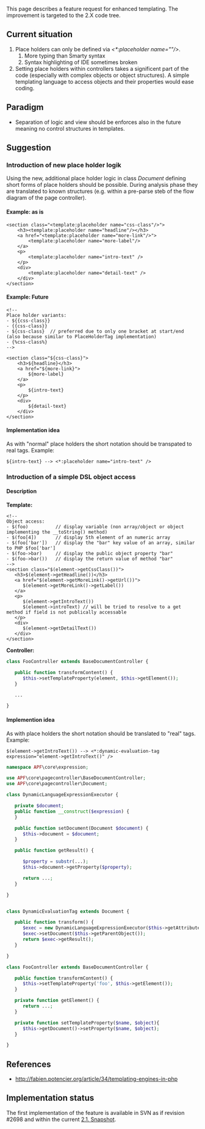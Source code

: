 This page describes a feature request for enhanced templating. The
improvement is targeted to the 2.X code tree.

## Current situation

1.  Place holders can only be defined via *&lt;\*:placeholder
    name=""/&gt;*.
    1.  More typing than Smarty syntax
    2.  Syntax highlighting of IDE sometimes broken
2.  Setting place holders within controllers takes a significent part of
    the code (especially with complex objects or object structures). A
    simple templating language to access objects and their properties
    would ease coding.

## Paradigm

-   Separation of logic and view should be enforces also in the future
    meaning no control structures in templates.

## Suggestion

### Introduction of new place holder logik

Using the new, additional place holder logic in class *Document*
defining short forms of place holders should be possible. During
analysis phase they are translated to known structures (e.g. within a
pre-parse steb of the flow diagram of the page controller).

#### Example: as is

``` html4strict
<section class="<template:placeholder name="css-class"/>">
    <h3><template:placeholder name="headline"/></h3>
    <a href="<template:placeholder name="more-link"/>">
        <template:placeholder name="more-label"/>
    </a>
    <p>
        <template:placeholder name="intro-text" />
    </p>
    <div>
        <template:placeholder name="detail-text" />
    </div>
</section>
```

#### Example: Future

``` html4strict
<!--
Place holder variants:
- ${{css-class}}
- {{css-class}}
- ${css-class}  // preferred due to only one bracket at start/end (also because similar to PlaceHolderTag implementation)
- {%css-class%}
-->

<section class="${css-class}">
    <h3>${headline}</h3>
    <a href="${more-link}">
        ${more-label}
    </a>
    <p>
        ${intro-text}
    </p>
    <div>
        ${detail-text}
    </div>
</section>
```

#### Implementation idea

As with "normal" place holders the short notation should be transpated
to real tags. Example:

``` html4strict
${intro-text} --> <*:placeholder name="intro-text" />
```

### Introduction of a simple DSL object access

#### Description

**Template:**

``` html4strict
<!--
Object access:
- $(foo)          // display variable (non array/object or object implementing the __toString() method)
- $(foo[4])       // display 5th element of an numeric array
- $(foo['bar'])   // display the "bar" key value of an array, similar to PHP $foo['bar']
- $(foo->bar)     // display the public object property "bar"
- $(foo->bar())   // display the return value of method "bar"
-->
<section class="$(element->getCssClass())">
   <h3>$(element->getHeadline())</h3>
   <a href="$(element->getMoreLink()->getUrl())">
      $(element->getMoreLink()->getLabel())
   </a>
   <p>
      $(element->getIntroText())
      $(element->introText) // will be tried to resolve to a get method if field is not publically accessable
   </p>
   <div>
      $(element->getDetailText())
   </div>
</section>
```

**Controller:**

``` php
class FooController extends BaseDocumentController {

   public function transformContent() {
      $this->setTemplateProperty(element, $this->getElement());
   }

   ...

}
```

#### Implemention idea

As with place holders the short notation should be translated to "real"
tags. Example:

``` html4strict
$(element->getIntroText()) --> <*:dynamic-evaluation-tag expression="element->getIntroText()" />
```

``` php
namespace APF\core\expression;

use APF\core\pagecontroller\BaseDocumentController;
use APF\core\pagecontroller\Document;

class DynamicLanguageExpressionExecutor {

   private $document;
   public function __construct($expression) {
   }

   public function setDocument(Document $document) {
      $this->document = $document;
   }

   public function getResult() {

      $property = substr(...);
      $this->document->getProperty($property);

      return ...;
   }

}


class DynamicEvaluationTag extends Document {

   public function transform() {
      $exec = new DynamicLanguageExpressionExecutor($this->getAttribute('expression'));
      $exec->setDocument($this->getParentObject());
      return $exec->getResult();
   }

}

class FooController extends BaseDocumentController {

   public function transformContent() {
      $this->setTemplateProperty('foo', $this->getElement());
   }

   private function getElement() {
      return ...;
   }

   private function setTemplateProperty($name, $object){
      $this->getDocument()->setProperty($name, $object);
   }

}
```

## References

-   <http://fabien.potencier.org/article/34/templating-engines-in-php>

## Implementation status

The first implementation of the feature is available in SVN as if
revision \#2698 and within the current [2.1.
Snapshot](http://files.adventure-php-framework.org/snapshot/apf-2.1-snapshot-php5.tar.gz).
<languages />